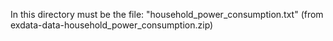 In this directory must be the file: "household_power_consumption.txt" (from exdata-data-household_power_consumption.zip)